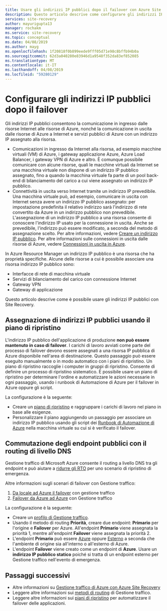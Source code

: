 ```yaml
---
title: Usare gli indirizzi IP pubblici dopo il failover con Azure Site Recovery | Microsoft Docs
description: Questo articolo descrive come configurare gli indirizzi IP pubblici con Azure Site Recovery e Gestione traffico di Microsoft Azure per il ripristino di emergenza e la migrazione
services: site-recovery
author: mayurigupta13
manager: rochakm
ms.service: site-recovery
ms.topic: conceptual
ms.date: 04/08/2019
ms.author: mayg
ms.openlocfilehash: 1f20818f0b899eede9fff05d71e98c8bffb94b0a
ms.sourcegitcommit: 62d3a040280e83946d1a9548f352da83ef852085
ms.translationtype: MT
ms.contentlocale: it-IT
ms.lasthandoff: 04/08/2019
ms.locfileid: "59280129"
---
```

# <a name="set-up-public-ip-addresses-after-failover"></a>Configurare gli indirizzi IP pubblici dopo il failover

Gli indirizzi IP pubblici consentono la comunicazione in ingresso dalle risorse Internet alle risorse di Azure, nonché la comunicazione in uscita dalle risorse di Azure a Internet e servizi pubblici di Azure con un indirizzo IP assegnato alla risorsa.
- Comunicazioni in ingresso da Internet alla risorsa, ad esempio macchine virtuali (VM) di Azure, i gateway applicazione Azure, Azure Load Balancer, i gateway VPN di Azure e altro. È comunque possibile comunicare con alcune risorse, quali le macchine virtuali da Internet se una macchina virtuale non dispone di un indirizzo IP pubblico assegnato, fino a quando la macchina virtuale fa parte di un pool back-end di bilanciamento del carico a cui viene assegnato un indirizzo IP pubblico.
- Connettività in uscita verso Internet tramite un indirizzo IP prevedibile. Una macchina virtuale può, ad esempio, comunicare in uscita con Internet senza avere un indirizzo IP pubblico assegnato: per impostazione predefinita il relativo indirizzo sarà l'indirizzo di rete convertito da Azure in un indirizzo pubblico non prevedibile. L'assegnazione di un indirizzo IP pubblico a una risorsa consente di conoscere l'indirizzo IP usato per la connessione in uscita. Anche se prevedibile, l'indirizzo può essere modificato, a seconda del metodo di assegnazione scelto. Per altre informazioni, vedere [Creare un indirizzo IP pubblico](../virtual-network/virtual-network-public-ip-address.md#create-a-public-ip-address). Per altre informazioni sulle connessioni in uscita dalle risorse di Azure, vedere [Connessioni in uscita in Azure](../load-balancer/load-balancer-outbound-connections.md?toc=%2fazure%2fvirtual-network%2ftoc.json).

In Azure Resource Manager un indirizzo IP pubblico è una risorsa che ha proprietà specifiche. Alcune delle risorse a cui è possibile associare una risorsa indirizzo IP pubblico sono:

* Interfacce di rete di macchina virtuale
* Servizi di bilanciamento del carico con connessione Internet
* Gateway VPN
* Gateway di applicazione

Questo articolo descrive come è possibile usare gli indirizzi IP pubblici con Site Recovery.

## <a name="public-ip-address-assignment-using-recovery-plan"></a>Assegnazione di indirizzi IP pubblici usando il piano di ripristino

L'indirizzo IP pubblico dell'applicazione di produzione **non può essere mantenuto in caso di failover**. I carichi di lavoro avviati come parte del processo di failover devono essere assegnati a una risorsa IP pubblica di Azure disponibile nell'area di destinazione. Questo passaggio può essere eseguito manualmente o in modo automatico con i piani di ripristino. Un piano di ripristino raccoglie i computer in gruppi di ripristino. Consente di definire un processo di ripristino sistematico. È possibile usare un piano di ripristino per determinare l'ordine e automatizzare le azioni necessarie in ogni passaggio, usando i runbook di Automazione di Azure per il failover in Azure oppure gli script.

La configurazione è la seguente:
- Creare un [piano di ripristino](../site-recovery/site-recovery-create-recovery-plans.md#create-a-recovery-plan) e raggruppare i carichi di lavoro nel piano in base alle esigenze.
- Personalizzare il piano aggiungendo un passaggio per associare un indirizzo IP pubblico usando gli script dei [Runbook di Automazione di Azure](../site-recovery/site-recovery-runbook-automation.md#customize-the-recovery-plan) nella macchina virtuale su cui si è verificato il failover.

 
## <a name="public-endpoint-switching-with-dns-level-routing"></a>Commutazione degli endpoint pubblici con il routing di livello DNS

Gestione traffico di Microsoft Azure consente il routing a livello DNS tra gli endpoint e può aiutare a [ridurre gli RTO](../site-recovery/concepts-traffic-manager-with-site-recovery.md#recovery-time-objective-rto-considerations) per uno scenario di ripristino di emergenza. 

Altre informazioni sugli scenari di failover con Gestione traffico:
1. [Da locale ad Azure il failover](../site-recovery/concepts-traffic-manager-with-site-recovery.md#on-premises-to-azure-failover) con gestione traffico 
2. [Failover da Azure ad Azure](../site-recovery/concepts-traffic-manager-with-site-recovery.md#azure-to-azure-failover) con Gestione traffico 

La configurazione è la seguente:
- Creare un [profilo di Gestione traffico](../traffic-manager/traffic-manager-create-profile.md).
- Usando il metodo di routing **Priorità**, creare due endpoint: **Primario** per l'origine e **Failover** per Azure. All'endpoint **Primario** viene assegnata la priorità 1, mentre all'endpoint **Failover** viene assegnata la priorità 2.
- L'endpoint **Primario** può essere [Azure](../traffic-manager/traffic-manager-endpoint-types.md#azure-endpoints) oppure [Esterno](../traffic-manager/traffic-manager-endpoint-types.md#external-endpoints) a seconda che l'ambiente di origine sia all'interno o all'esterno di Azure.
- L'endpoint **Failover** viene creato come un endpoint di **Azure**. Usare un **indirizzo IP pubblico statico** poiché si tratta di un endpoint esterno per Gestione traffico nell'evento di emergenza.

## <a name="next-steps"></a>Passaggi successivi
- Altre informazioni su [Gestione traffico di Azure con Azure Site Recovery](../site-recovery/concepts-traffic-manager-with-site-recovery.md)
- Leggere altre informazioni sui [metodi di routing](../traffic-manager/traffic-manager-routing-methods.md) di Gestione traffico.
- Leggere altre informazioni sui [piani di ripristino](site-recovery-create-recovery-plans.md) per automatizzare il failover delle applicazioni.
